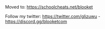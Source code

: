Moved to: https://schoolcheats.net/blooket


Follow my twitter: https://twitter.com/glizuwu - https://discord.gg/blooketcom
